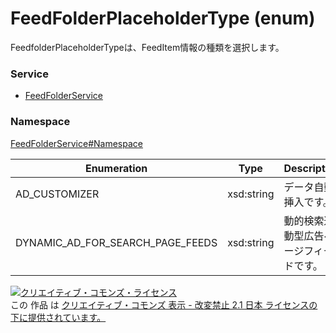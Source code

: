 # FeedFolderPlaceholderType (enum)
FeedfolderPlaceholderTypeは、FeedItem情報の種類を選択します。<br>

### Service
+ [FeedFolderService](../../services/FeedFolderService.md)

### Namespace
[FeedFolderService#Namespace](../../services/FeedFolderService.md#namespace)

| Enumeration | Type | Description |
|---|---|---|
| AD_CUSTOMIZER| xsd:string| データ自動挿入です。 |
| DYNAMIC_AD_FOR_SEARCH_PAGE_FEEDS| xsd:string| 動的検索連動型広告ページフィードです。 |

<a rel="license" href="http://creativecommons.org/licenses/by-nd/2.1/jp/"><img alt="クリエイティブ・コモンズ・ライセンス" style="border-width:0" src="https://i.creativecommons.org/l/by-nd/2.1/jp/88x31.png" /></a><br />この 作品 は <a rel="license" href="http://creativecommons.org/licenses/by-nd/2.1/jp/">クリエイティブ・コモンズ 表示 - 改変禁止 2.1 日本 ライセンスの下に提供されています。</a>
